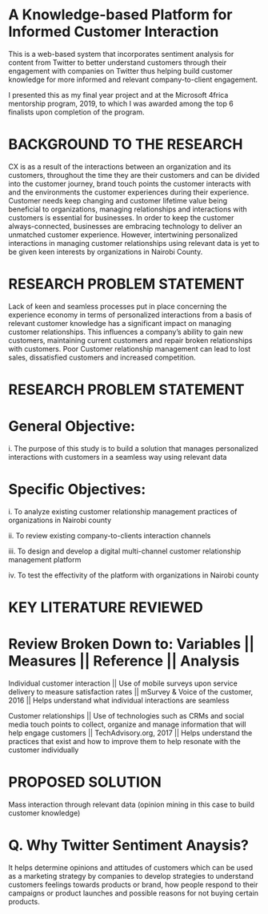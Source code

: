 # A Knowledge-based Platform for Informed Customer Interaction

This is a web-based system that incorporates sentiment analysis for content from Twitter to better understand customers through their engagement with companies on Twitter thus helping build customer knowledge for more informed and relevant company-to-client engagement.

I presented this as my final year project and at the Microsoft 4frica mentorship program, 2019, to which I was awarded among the top 6 finalists upon completion of the program.


# BACKGROUND TO THE RESEARCH

CX is as a result of the interactions between an organization and its customers, throughout the time they are their customers and can be divided into the customer journey, brand touch points the customer interacts with and the environments the customer experiences during their experience. Customer needs keep changing and customer lifetime value being beneficial to organizations, managing relationships and interactions with customers is essential for businesses.
In order to keep the customer always-connected, businesses are embracing technology to deliver an unmatched customer experience. However, intertwining personalized interactions in managing customer relationships using relevant data is yet to be given keen interests by organizations in Nairobi County.


# RESEARCH PROBLEM STATEMENT

Lack of keen and seamless processes put in place concerning the experience economy in terms of personalized interactions from a basis of relevant customer knowledge has a significant impact on managing customer relationships.
This influences a company’s ability to gain new customers, maintaining current customers and repair broken relationships with customers. Poor Customer relationship management can lead to lost sales, dissatisfied customers and increased competition.


# RESEARCH PROBLEM STATEMENT

# General Objective:
i. The purpose of this study is to build a solution that manages personalized interactions with customers in a seamless way using relevant data
# Specific Objectives:
i. To analyze existing customer relationship management practices of organizations in Nairobi county

ii. To review existing company-to-clients interaction channels

iii. To design and develop a digital multi-channel customer relationship management platform

iv.   To test the effectivity of the platform with organizations in Nairobi county

# KEY LITERATURE REVIEWED

# Review Broken Down to: Variables  ||    Measures    ||     Reference    ||     Analysis
  Individual customer interaction   ||   Use of mobile surveys upon service delivery to measure satisfaction rates  ||   mSurvey & Voice of the customer, 2016   ||       Helps understand what individual interactions are seamless


  Customer relationships   ||  Use of technologies such as CRMs and social media touch points to collect, organize and manage information that will help engage
  customers   ||    TechAdvisory.org, 2017    ||    Helps understand the practices that exist and how to improve them to help resonate with the customer individually

                                                                                                              
# PROPOSED SOLUTION

Mass interaction through relevant data (opinion mining in this case to build customer knowledge)
# Q. Why Twitter Sentiment Anaysis?
It helps determine opinions and attitudes of customers which can be used as a marketing strategy by companies to develop strategies to understand customers feelings towards products or brand, how people respond to their campaigns or product launches and possible reasons for not buying certain products.  
